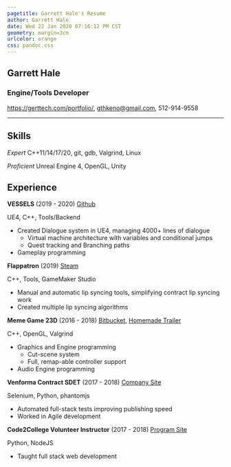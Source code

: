 ```yaml
---
pagetitle: Garrett Hale's Resume
author: Garrett Hale
date: Wed 22 Jan 2020 07:16:12 PM CST
geometry: margin=3cm
urlcolor: orange
css: pandoc.css
---
```


## Garrett Hale

### Engine/Tools Developer

<https://gerttech.com/portfolio/>, <gthkeno@gmail.com>, 512-914-9558

---

## Skills

_Expert_ C++11/14/17/20, git, gdb, Valgrind, Linux

_Proficient_ Unreal Engine 4, OpenGL, Unity

## Experience

**VESSELS** (2019 - 2020) [Github](https://github.com/Gertkeno/airlock)

UE4, C++, Tools/Backend
<!--- [steam or itch page here](https://example.com)-->

- Created Dialogue system in UE4, managing 4000+ lines of dialogue
  - Virtual machine architecture with variables and conditional jumps
  - Quest tracking and Branching paths
- Gameplay programming

**Flappatron** (2019) [Steam](https://store.steampowered.com/app/1009750/Flappatron/)

C++, Tools, GameMaker Studio

- Manual and automatic lip syncing tools, simplifying contract lip syncing work
- Created multiple lip syncing algorithms

**Meme Game 23D** (2016 - 2018) [Bitbucket](https://bitbucket.org/Gertkeno/meme-game-23d),
[Homemade Trailer](https://youtu.be/p9rINCeBq4s)

C++, OpenGL, Valgrind

- Graphics and Engine programming
  - Cut-scene system
  - Full, remap-able controller support
- Audio Engine programming

**Venforma Contract SDET** (2017 - 2018) [Company Site](http://www.venforma.com/)

Selenium, Python, phantomjs

- Automated full-stack tests improving publishing speed
- Worked in Agile development

**Code2College Volunteer Instructor** (2017 - 2018) [Program Site](https://code2college.org/)

Python, NodeJS

- Taught full stack web development

<!-- maybe include networking experience -->

<!-- vim: set spell: -->
<!-- vim: set cc=80: -->
